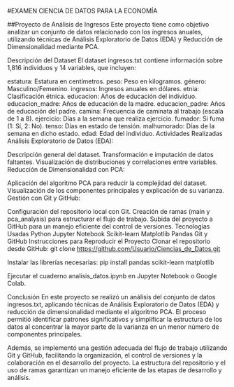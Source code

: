 #EXAMEN CIENCIA DE DATOS PARA LA ECONOMÍA

##Proyecto de Análisis de Ingresos
Este proyecto tiene como objetivo analizar un conjunto de datos relacionado con los ingresos anuales, utilizando técnicas de Análisis Exploratorio de Datos (EDA) y Reducción de Dimensionalidad mediante PCA.

Descripción del Dataset
El dataset ingresos.txt contiene información sobre 1,816 individuos y 14 variables, que incluyen:

estatura: Estatura en centímetros.
peso: Peso en kilogramos.
género: Masculino/Femenino.
ingresos: Ingresos anuales en dólares.
etnia: Clasificación étnica.
educacion: Años de educación del individuo.
educacion_madre: Años de educación de la madre.
educacion_padre: Años de educación del padre.
camina: Frecuencia de caminata al trabajo (escala de 1 a 8).
ejercicio: Días a la semana que realiza ejercicio.
fumador: Si fuma (1: Sí, 2: No).
tenso: Días en estado de tensión.
malhumorado: Días de la semana en dicho estado.
edad: Edad del individuo.
Actividades Realizadas
Análisis Exploratorio de Datos (EDA):

Descripción general del dataset.
Transformación e imputación de datos faltantes.
Visualización de distribuciones y correlaciones entre variables.
Reducción de Dimensionalidad con PCA:

Aplicación del algoritmo PCA para reducir la complejidad del dataset.
Visualización de los componentes principales y explicación de su varianza.
Gestión con Git y GitHub:

Configuración del repositorio local con Git.
Creación de ramas (main y pca_analysis) para estructurar el flujo de trabajo.
Subida del proyecto a GitHub para un manejo eficiente del control de versiones.
Tecnologías Usadas
Python
Jupyter Notebook
Scikit-learn
Matplotlib
Pandas
Git y GitHub
Instrucciones para Reproducir el Proyecto
Clonar el repositorio desde GitHub:
git clone https://github.com/Usuario/Ciencias_de_Datos.git

Instalar las librerías necesarias:
pip install pandas scikit-learn matplotlib

Ejecutar el cuaderno analisis_datos.ipynb en Jupyter Notebook o Google Colab.

Conclusión
En este proyecto se realizó un análisis del conjunto de datos ingresos.txt, aplicando técnicas de Análisis Exploratorio de Datos (EDA) y reducción de dimensionalidad mediante el algoritmo PCA. El proceso permitió identificar patrones significativos y simplificar la estructura de los datos al concentrar la mayor parte de la varianza en un menor número de componentes principales.

Además, se implementó una gestión adecuada del flujo de trabajo utilizando Git y GitHub, facilitando la organización, el control de versiones y la colaboración en el desarrollo del proyecto. La estructura del repositorio y el uso de ramas garantizan un manejo eficiente de las etapas de desarrollo y análisis.